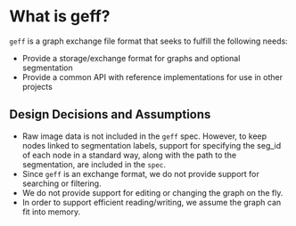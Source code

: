 # What is geff?

`geff` is a graph exchange file format that seeks to fulfill the following needs:
- Provide a storage/exchange format for graphs and optional segmentation
- Provide a common API with reference implementations for use in other projects

## Design Decisions and Assumptions

- Raw image data is not included in the `geff` spec. However, to keep nodes linked to segmentation labels, support for specifying the seg_id of each node in a standard way, along with the path to the segmentation, are included in the `spec`.
- Since `geff` is an exchange format, we do not provide support for searching or filtering.
- We do not provide support for editing or changing the graph on the fly.
- In order to support efficient reading/writing, we assume the graph can fit into memory.
